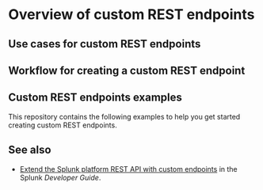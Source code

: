 # Overview of custom REST endpoints

## Use cases for custom REST endpoints

## Workflow for creating a custom REST endpoint

## Custom REST endpoints examples

This repository contains the following examples to help you get started creating custom REST endpoints.

## See also

* [Extend the Splunk platform REST API with custom endpoints](https://dev.splunk.com/enterprise/docs/devtools/customrestendpoints) in the Splunk *Developer Guide*.